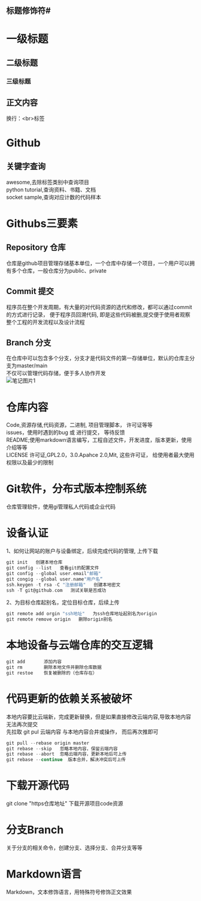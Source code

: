 ## 标题修饰符\#

# 一级标题
## 二级标题
### 三级标题

## 正文内容
   换行：\<br\>标签

# Github 
## 关键字查询
awesome,去除标签类别中查询项目<br>
python tutorial,查询资料、书籍、文档<br>
socket sample,查询对应计数的代码样本<br>
# Githubs三要素
## Repository 仓库
仓库是github项目管理存储基本单位，一个仓库中存储一个项目，一个用户可以拥有多个仓库，一般仓库分为public、private
## Commit 提交
程序员在整个开发周期，有大量的对代码资源的选代和修改，都可以通过commit的方式进行记录， 便于程序员回溯代码, 即是这些代码被删,提交便于使用者观察整个工程的开发流程以及设计流程
## Branch 分支
在仓库中可以包含多个分支，分支才是代码文件的第一存储单位，默认的仓库主分支为master/main<br>
不仅可以管理代码存储，便于多人协作开发<br>
![笔记图片1](https://i.postimg.cc/zVr2QLvT/1.png)

# 仓库内容
Code,资源存储,代码资源，二进制, 项目管理脚本， 许可证等等<br>
issues，使用时遇到的bug 或 进行提交， 等待反馈<br>
README;使用markdown语言编写，工程自述文件，开发进度，版本更新，使用介绍等等<br>
LICENSE 许可证,GPL2.0，3.0.Apahce 2.0,Mit, 这些许可证， 给使用者最大使用权限以及最少的限制<br>
# Git软件，分布式版本控制系统
仓库管理软件，使用gi管理私人代码或企业代码<br>

# 设备认证
1、如何让网站的账户与设备绑定，后续完成代码的管理, 上传下载<br>
```c
git init   创建本地仓库
git config --list   查看git的配置文件
git config --global user.email"邮箱"
git congig --global user.name"用户名“
ssh.keygen -t rsa -C "注册邮箱"   创建本地密文
ssh -T git@github.com   测试关联是否成功
```
2、为目标仓库起别名，定位目标仓库，后续上传<br>
```c
git remote add orgin "ssh地址"   为ssh仓库地址起别名为origin
git remote remove origin   删除origin别名
```
# 本地设备与云端仓库的交互逻辑
```c
git add       添加内容
git rm        删除本地文件并删除仓库数据
git restoe    恢复被删除的（仓库存在）
```

# 代码更新的依赖关系被破坏
本地内容要比云端新，完成更新替换，但是如果直接修改云端内容,导致本地内容无法再次提交<br>
先拉取 git pul 云端内容 与本地内容合井或操作， 而后再次推即可<br>
```c
git pull --rebase origin master
git rebase --skip   忽略本地内容，保留云端内容
git rebase --abort  忽略云端内容，更新本地后可上传
git rebase --continue  版本合并，解决冲突后可上传
```
# 下载开源代码
git clone "https仓库地址"   下载开源项目code资源<br>
# 分支Branch
关于分支的相关命令，创建分支、选择分支、合并分支等等<br>
# Markdown语言
Markdown，文本修饰语言，用特殊符号修饰正文效果




